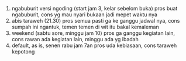 1. ngabuburit versi ngoding (start jam 3, kelar sebelom buka)
 pros buat ngabuburit, cons yg mau nyari bukaan jadi mepet waktu nya
2. abis taraweh (21.30)
 pros semua pasti ga ke ganggu jadwal nya, cons sumpah ini ngantuk, temen temen di wit itu bakal kemaleman
3. weekend (sabtu sore, minggu jam 10)
pros ga ganggu kegiatan lain, cons rawan ada kegiatan lain, minggu ada yg ibadah
4. default, as is, senen rabu jam 7an
pros uda kebiasaan, cons taraweh kepotong